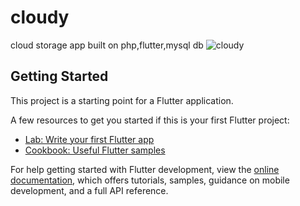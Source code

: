 # cloudy

cloud storage app built on php,flutter,mysql db
![cloudy](https://github.com/omar-alsayed/flutter_cloud_storage/assets/150298434/a51b8765-5dd8-4083-aa48-c04aa5c050c6)

## Getting Started

This project is a starting point for a Flutter application.

A few resources to get you started if this is your first Flutter project:

- [Lab: Write your first Flutter app](https://docs.flutter.dev/get-started/codelab)
- [Cookbook: Useful Flutter samples](https://docs.flutter.dev/cookbook)

For help getting started with Flutter development, view the
[online documentation](https://docs.flutter.dev/), which offers tutorials,
samples, guidance on mobile development, and a full API reference.
